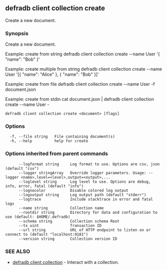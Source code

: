 ## defradb client collection create

Create a new document.

### Synopsis

Create a new document.

Example: create from string
  defradb client collection create --name User '{ "name": "Bob" }'

Example: create multiple from string
  defradb client collection create --name User '[{ "name": "Alice" }, { "name": "Bob" }]'

Example: create from file
  defradb client collection create --name User -f document.json

Example: create from stdin
  cat document.json | defradb client collection create --name User -
		

```
defradb client collection create <document> [flags]
```

### Options

```
  -f, --file string   File containing document(s)
  -h, --help          help for create
```

### Options inherited from parent commands

```
      --logformat string     Log format to use. Options are csv, json (default "csv")
      --logger stringArray   Override logger parameters. Usage: --logger <name>,level=<level>,output=<output>,...
      --loglevel string      Log level to use. Options are debug, info, error, fatal (default "info")
      --lognocolor           Disable colored log output
      --logoutput string     Log output path (default "stderr")
      --logtrace             Include stacktrace in error and fatal logs
      --name string          Collection name
      --rootdir string       Directory for data and configuration to use (default: $HOME/.defradb)
      --schema string        Collection schema Root
      --tx uint              Transaction ID
      --url string           URL of HTTP endpoint to listen on or connect to (default "localhost:9181")
      --version string       Collection version ID
```

### SEE ALSO

* [defradb client collection](defradb_client_collection.md)	 - Interact with a collection.

